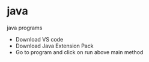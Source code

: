 # java
java programs

- Download VS code
- Download Java Extension Pack 
- Go to program and click on run above main method 
